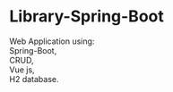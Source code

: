 # Library-Spring-Boot
Web Application using: <br />
Spring-Boot, <br />
CRUD, <br />
Vue js, <br />
H2 database.
